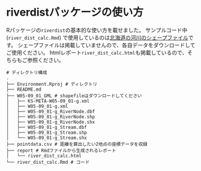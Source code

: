 # riverdistパッケージの使い方

Rパッケージの`riverdist`の基本的な使い方を載せました。
サンプルコード中 (`river_dist_calc.Rmd`) で使用しているのは[北海道の河川のシェープファイル](https://nlftp.mlit.go.jp/ksj/gml/datalist/KsjTmplt-W05.html#prefecture01)です。
シェープファイルは掲載していませんので、各自データをダウンロードしてご使用ください。
htmlレポート`river_dist_calc.html`も掲載しているので、そちらもご参照ください。

```shell
# ディレクトリ構成
.
├── Environment.Rproj # ディレクトリ
├── README.md
├── W05-09_01_GML # shapefileはダウンロードしてください
│   ├── KS-META-W05-09_01-g.xml
│   ├── W05-09_01-g.xml
│   ├── W05-09_01-g_RiverNode.dbf
│   ├── W05-09_01-g_RiverNode.shp
│   ├── W05-09_01-g_RiverNode.shx
│   ├── W05-09_01-g_Stream.dbf
│   ├── W05-09_01-g_Stream.shp
│   └── W05-09_01-g_Stream.shx
├── pointdata.csv # 距離を算出したい2地点の座標データを収録
├── report # Rmdファイルから生成されるレポート
│   └── river_dist_calc.html
└── river_dist_calc.Rmd # コード
```
